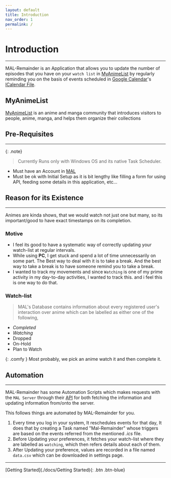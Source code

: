```yaml
---
layout: default
title: Introduction
nav_order: 1
permalink: /
---
```

# Introduction
---

MAL-Remainder is an Application that allows you to update the number of episodes that you have on your `watch list` in [MyAnimeList](https://myanimelist.net "MyAnimeList") by regularly reminding you on the basis of events scheduled in [Google Calendar](https://www.google.com/calendar/about/ "Google Calendar")'s [ICalendar File](https://en.wikipedia.org/wiki/ICalendar ".ics file").


## MyAnimeList

[MyAnimeList](https://myanimelist.net "MyAnimeList") is an anime and manga community that introduces visitors to people, anime, manga, and helps them organize their collections 


## Pre-Requisites
---

{: .note}

> Currently Runs only with Windows OS and its native Task Scheduler.

-   Must have an Account in [MAL](https://myanimelist.net "MyAnimeList")
-   Must be ok with Initial Setup as it is bit lengthy like filling a form for using API, feeding some details in this application, etc...


## Reason for its Existence
---

Animes are kinda shows, that we would watch not just one but many, so its important/good to have exact timestamps on its completion.


### Motive

>
-   I feel its good to have a systematic way of correctly updating your watch-list at regular intervals.
-   While using **PC**, I get stuck and spend a lot of time unnecessarily on some part. The Best way to deal with it is to take a break. And the best way to take a break is to have someone remind you to take a break.
- I wanted to track my movements and since `Watching` is one of my prime activity in my day-to-day activities, I wanted to track this. and i feel this is one way to do that.

### Watch-list

>MAL's Database contains information about every registered user's interaction over anime which can be labelled as either one of the following,

>
-   _Completed_
-   _Watching_
-   Dropped
-   On-Hold
-   Plan to Watch

{: .comfy }
Most probably, we pick an anime watch it and then complete it.

## Automation
---
   
MAL-Remainder has some Automation Scripts which makes requests with the `MAL Server` through their [API](https://myanimelist.net/apiconfig/references/api/v2 "Offical API") for both fetching the information and updating information from/onto the server.

This follows things are automated by MAL-Remainder for you.

>
1.  Every time you log in your system, It reschedules events for that day, It does that by creating a Task named "Mal-Remainder" whose triggers are based on the events referred from the mentioned _.ics_ file.
2. Before Updating your preferences, it fetches your watch-list where they are labelled as `watching`, which then refers details about each of them.
3. After Updating your preference, values are recorded in a file named `data.csv` which can be downloaded in settings page.

----

[Getting Started](./docs/Getting Started){: .btn .btn-blue}